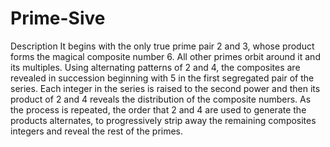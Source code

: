 # Prime-Sive
Description
It begins with the only true prime pair 2 and 3, whose product forms the magical composite number 6. 
All other primes orbit around it and its multiples. Using alternating patterns of 2 and 4, 
the composites are revealed in succession beginning with 5 in the first segregated pair of the series. 
Each integer in the series is raised to the second power and then its product of 2 and 4 reveals the distribution of the composite numbers.
As the process is repeated, the order that 2 and 4 are used to generate the products alternates, 
to progressively strip away the remaining composites integers and reveal the rest of the primes. 
